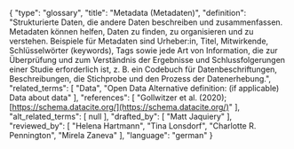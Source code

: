{
    "type": "glossary",
    "title": "Metadata (Metadaten)",
    "definition": "Strukturierte Daten, die andere Daten beschreiben und zusammenfassen. Metadaten können helfen, Daten zu finden, zu organisieren und zu verstehen. Beispiele für Metadaten sind Urheber:in, Titel, Mitwirkende, Schlüsselwörter (keywords), Tags sowie jede Art von Information, die zur Überprüfung und zum Verständnis der Ergebnisse und Schlussfolgerungen einer Studie erforderlich ist, z. B. ein Codebuch für Datenbeschriftungen, Beschreibungen, die Stichprobe und den Prozess der Datenerhebung.",
    "related_terms": [
        "Data",
        "Open Data Alternative definition: (if applicable) Data about data"
    ],
    "references": [
        "Gollwitzer et al. (2020); [https://schema.datacite.org/](https://schema.datacite.org/)"
    ],
    "alt_related_terms": [
        null
    ],
    "drafted_by": [
        "Matt Jaquiery"
    ],
    "reviewed_by": [
        "Helena Hartmann",
        "Tina Lonsdorf",
        "Charlotte R. Pennington",
        "Mirela Zaneva"
    ],
    "language": "german"
}